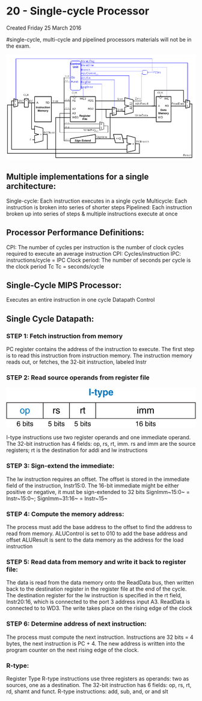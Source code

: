 # 20 - Single-cycle Processor
Created Friday 25 March 2016


#single-cycle, multi-cycle and pipelined processors materials will not be in the exam. 



![](./20_-_Single-cycle_Processor/pasted_image.png)


Multiple implementations for a single architecture:
---------------------------------------------------
Single-cycle: Each instruction executes in a single cycle
Multicycle: Each instruction is broken into series of shorter steps
Pipelined: Each instruction broken up into series of steps & multiple instructions execute at once


Processor Performance Definitions:
----------------------------------
CPI: The number of cycles per instruction is the number of clock cycles required to execute an average instruction
CPI: Cycles/instruction
IPC: instructions/cycle = IPC
Clock period: The number of seconds per cycle is the clock period Tc
Tc = seconds/cycle
	
	

Single-Cycle MIPS Processor:
----------------------------
Executes an entire instruction in one cycle
Datapath
Control


Single Cycle Datapath:
----------------------

### STEP 1: Fetch instruction from memory
PC register contains the address of the instruction to execute. 
The first step is to read this instruction from instruction memory.
The instruction memory reads out, or fetches, the 32-bit instruction, labeled Instr


### STEP 2: Read source operands from register file
![](./20_-_Single-cycle_Processor/pasted_image1.png)
	
I-type instructions use two register operands and one immediate operand.
The 32-bit instruction has 4 fields: op, rs, rt, imm.
rs and imm are the source registers; rt is the destination for addi and lw instructions  


### STEP 3: Sign-extend the immediate:
The lw instruction requires an offset. The offset is stored in the immediate field of the instruction, Instr15:0. 
The 16-bit immediate might be either positive or negative, it must be sign-extended to 32 bits
SignImm~15:0~ = Instr~15:0~; SignImm~31:16~ = Instr~15~
	

### STEP 4: Compute the memory address:
The process must add the base address to the offset to find the address to read from memory.
ALUControl is set to 010 to add the base address and offset
ALUResult is sent to the data memory as the address for the load instruction
	

### STEP 5: Read data from memory and write it back to register file:
The data is read from the data memory onto the ReadData bus, then written back to the destination register in the register file at the end of the cycle.
The destination register for the lw instruction is specified in the rt field, Instr20:16, which is connected to the port 3 address input A3.
ReadData is connected to to WD3. 
The write takes place on the rising edge of the clock
	

### STEP 6: Determine address of next instruction:
The process must compute the next instruction.
Instructions are 32 bits = 4 bytes, the next instruction is PC + 4.
The new address is written into the program counter on the next rising edge of the clock.
	

### R-type:
Register Type
R-type instructions use three registers as operands: two as sources, one as a destination. 
The 32-bit instruction has 6 fields: op, rs, rt, rd, shamt and funct.
R-type instructions: add, sub, and, or and slt
	




